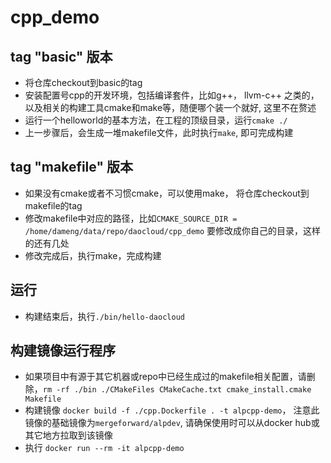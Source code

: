 # cpp_demo

## tag "basic" 版本
- 将仓库checkout到basic的tag
- 安装配置号cpp的开发环境，包括编译套件，比如g++， llvm-c++ 之类的，以及相关的构建工具cmake和make等，随便哪个装一个就好, 这里不在赘述
- 运行一个helloworld的基本方法，在工程的顶级目录，运行`cmake ./`
- 上一步骤后，会生成一堆makefile文件，此时执行`make`, 即可完成构建

## tag "makefile" 版本
- 如果没有cmake或者不习惯cmake，可以使用make， 将仓库checkout到makefile的tag
- 修改makefile中对应的路径，比如`CMAKE_SOURCE_DIR = /home/dameng/data/repo/daocloud/cpp_demo` 要修改成你自己的目录，这样的还有几处
- 修改完成后，执行make，完成构建

## 运行
- 构建结束后，执行`./bin/hello-daocloud`


## 构建镜像运行程序
- 如果项目中有源于其它机器或repo中已经生成过的makefile相关配置，请删除，`rm -rf ./bin ./CMakeFiles CMakeCache.txt cmake_install.cmake Makefile`
- 构建镜像 `docker build -f ./cpp.Dockerfile . -t alpcpp-demo`， 注意此镜像的基础镜像为`mergeforward/alpdev`, 请确保使用时可以从docker hub或其它地方拉取到该镜像
- 执行 `docker run --rm -it alpcpp-demo`